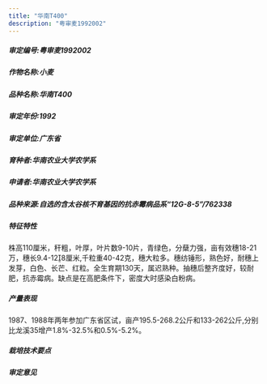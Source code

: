 ```yaml
---
title: "华南T400"
description: "粤审麦1992002"
---
```

##### 审定编号:粤审麦1992002

##### 作物名称:小麦

##### 品种名称:华南T400

##### 审定年份:1992

##### 审定单位:广东省

##### 育种者:华南农业大学农学系

##### 申请者:华南农业大学农学系

##### 品种来源:自选的含太谷核不育基因的抗赤霉病品系“12G-8-5”/762338

##### 特征特性
株高110厘米，秆粗，叶厚，叶片数9-10片，青绿色，分蘖力强，亩有效穗18-21万，穗长9.4-128厘米,千粒重40-42克，穗大粒多。穗纺锤形，熟色好，耐穗上发芽，白色、长芒、红粒。全生育期130天，属迟熟种。抽穗后整齐度好，较耐肥，抗赤霉病。缺点是在高肥条件下，密度大时感染白粉病。

##### 产量表现
1987、1988年两年参加广东省区试，亩产195.5-268.2公斤和133-262公斤,分别比龙溪35增产1.8%-32.5%和0.5%-5.2%。

##### 栽培技术要点
 

##### 审定意见

